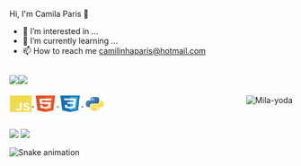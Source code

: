Hi, I'm Camila Paris 👋

- 👀 I’m interested in ...
- 🌱 I’m currently learning ...
- 📫 How to reach me camilinhaparis@hotmail.com

##
<div>
  <a href="https://https://github.com/camilinhaparis">
  <img height="180em" src="https://github-readme-stats.vercel.app/api?username=camilinhaparis&show_icons=true&theme=dracula&include_all_commits=true&count_private=true"/><img height="180em" src="https://github-readme-stats.vercel.app/api/top-langs/?username=camilinhaparis&layout=compact&langs_count=16&theme=dracula"/>
</div>
  <div style="display: inline_block"><br>
  <img align="center" alt="Mila-Js" height="30" width="40" src="https://raw.githubusercontent.com/devicons/devicon/master/icons/javascript/javascript-plain.svg">
  <img align="center" alt="Mila-HTML" height="30" width="40" src="https://raw.githubusercontent.com/devicons/devicon/master/icons/html5/html5-original.svg">
  <img align="center" alt="Mila-CSS" height="30" width="40" src="https://raw.githubusercontent.com/devicons/devicon/master/icons/css3/css3-original.svg">
  <img align="center" alt="Mila-Python" height="30" width="40" src="https://raw.githubusercontent.com/devicons/devicon/master/icons/python/python-original.svg">
    
  <img height="180em" align="right" alt="Mila-yoda" src="https://lh3.googleusercontent.com/euLtjU645t6Y3_yBGifWB__jh6Ja4BbDz86nO7YRONDtS0bMYnklShG-aJficNLZ16vlNpY2ZKtXc98hNxTm7Bl6IX1P-GB6iDh0Bf-D12Fwtx8gfKIviqXfnl5prtxQFd-h9KiwRu0KZOTKg4FUJmteAVY-hf-IXNK8v1NLfU4vQ0BfwJqHtw_CbZus7E6oFh3U4xdUrwc_X5j0cGK8crDseemVc_qzjihbI5ffe_aWP2KbHBYBHlcKpqIZ_Fs1t1L7N5XAYkaiZ-6tJXHNLik1GutZb6a3b2Ix9XQgHE7ivMi1v6pcOjsFyu1tdDDfNqknoc0m1WwFRh64ZuEe6E5G6T2rvJB8R7_QONCop-FzhT5PnjPV95VuOa4DyUGNm_C7hmSpHX_EoZhf6MM-shcw8fXf-vQzstBLfQ1AlTh1Xs-Yhizf-vzknF5dKZAvReeo0f72RwlFJg6yK434z6H1-oXQgtzy70Zjd6OKruE3tO39LaG2DOMzJEAvGf6S5ihhrCv8dkTj6YJrBe_Om03xR1Chcmmg5aY78tc0_OUgh6JPaczkpOY7jF8n0o_EH42NgM16DrmqOtbx2HpHo6YWrAqEMaRxQwps4Eq-yxh9t8CB_ZNM61fZPns8uqrcmmW3pcKR6Wa-L1BHeYYXgGZswjCJ6QFADlqfQT1-6P1c1vW06aPc8lonS2tfpljby7_uwVYyQtpFGZoBf75HI3qd=w600-h582-no?authuser=0">
 </div>
  
  ##
  
  <div> 
  <a href="https://instagram.com/camilinhaparis" target="_blank"><img src="https://img.shields.io/badge/-Instagram-%23E4405F?style=for-the-badge&logo=instagram&logoColor=white" target="_blank"></a>
 	<a href="https://www.linkedin.com/in/camila-paris-54692b90/" target="_blank"><img src="https://img.shields.io/badge/-LinkedIn-%230077B5?style=for-the-badge&logo=linkedin&logoColor=white" target="_blank"></a> 
 
  ![Snake animation](https://github.com/camilinhaparis/camilinhaparis/blob/output/github-contribution-grid-snake.svg)
 
</div>
